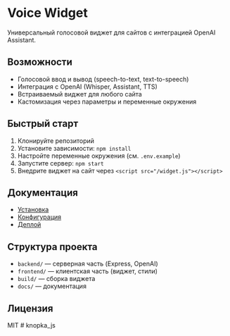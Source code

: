 # Voice Widget

Универсальный голосовой виджет для сайтов с интеграцией OpenAI Assistant.

## Возможности
- Голосовой ввод и вывод (speech-to-text, text-to-speech)
- Интеграция с OpenAI (Whisper, Assistant, TTS)
- Встраиваемый виджет для любого сайта
- Кастомизация через параметры и переменные окружения

## Быстрый старт
1. Клонируйте репозиторий
2. Установите зависимости: `npm install`
3. Настройте переменные окружения (см. `.env.example`)
4. Запустите сервер: `npm start`
5. Внедрите виджет на сайт через `<script src="/widget.js"></script>`

## Документация
- [Установка](docs/installation.md)
- [Конфигурация](docs/configuration.md)
- [Деплой](docs/deployment.md)

## Структура проекта
- `backend/` — серверная часть (Express, OpenAI)
- `frontend/` — клиентская часть (виджет, стили)
- `build/` — сборка виджета
- `docs/` — документация

## Лицензия
MIT
#   k n o p k a _ j s  
 